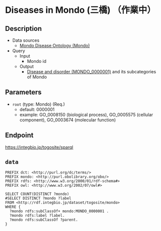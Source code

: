 # Diseases in Mondo (三橋) （作業中）

## Description

- Data sources
    -  [Mondo Disease Ontology (Mondo) ](https://mondo.monarchinitiative.org/) 
- Query
    - Input
        - Mondo id
    - Output
        -  [Disease and disorder (MONDO_0000001)](https://monarchinitiative.org/disease/MONDO:0000001) and its subcategories of Mondo

## Parameters

* `root` (type: Mondo) (Req.)
  * default: 0000001
  * example: GO_0008150 (biological process), GO_0005575 (cellular component), GO_0003674 (molecular function)

## Endpoint

https://integbio.jp/togosite/sparql

## `data`
```sparql
PREFIX dct: <http://purl.org/dc/terms/>
PREFIX mondo: <http://purl.obolibrary.org/obo/>
PREFIX rdfs: <http://www.w3.org/2000/01/rdf-schema#>
PREFIX owl: <http://www.w3.org/2002/07/owl#>

SELECT COUNT(DISTINCT ?mondo) 
#SELECT DISTINCT ?mondo ?label
FROM <http://rdf.integbio.jp/dataset/togosite/mondo>
WHERE {
  ?mondo rdfs:subClassOf+ mondo:MONDO_0000001 .
  ?mondo rdfs:label ?label.
  ?mondo rdfs:subClassOf ?parent.
}
```